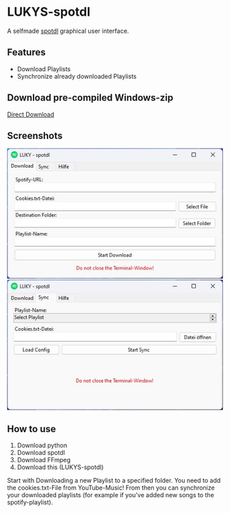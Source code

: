 # LUKYS-spotdl
A selfmade [spotdl](https://github.com/spotDL/spotify-downloader) graphical user interface.

## Features
- Download Playlists
- Synchronize already downloaded Playlists

## Download pre-compiled Windows-zip
[Direct Download](https://github.com/MonsterSchool/LUKYS-spotdl/releases/latest/pre-compiled-spotdl.zip)

## Screenshots
<img src="img/01.jpg">
<img src="img/02.jpg">

## How to use
1. Download python
2. Download spotdl
3. Download FFmpeg
4. Download this (LUKYS-spotdl)

Start with Downloading a new Playlist to a specified folder. You need to add the cookies.txt-File from YouTube-Music!
From then you can synchronize your downloaded playlists (for example if you've added new songs to the spotify-playlist).
